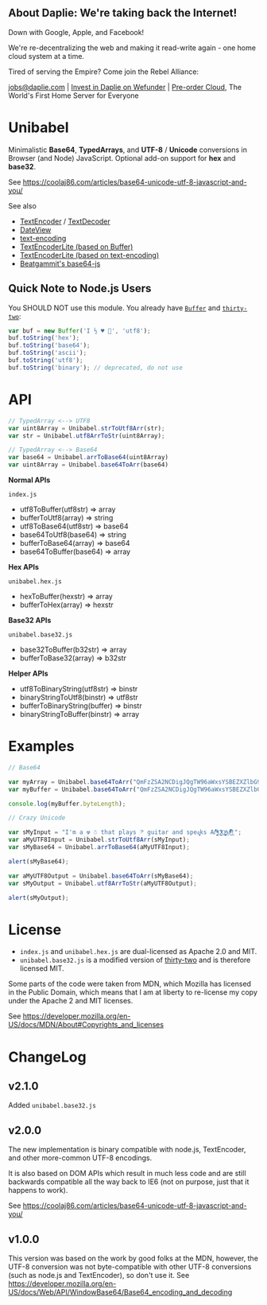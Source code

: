 <!-- BANNER_TPL_BEGIN -->

About Daplie: We're taking back the Internet!
--------------

Down with Google, Apple, and Facebook!

We're re-decentralizing the web and making it read-write again - one home cloud system at a time.

Tired of serving the Empire? Come join the Rebel Alliance:

<a href="mailto:jobs@daplie.com">jobs@daplie.com</a> | [Invest in Daplie on Wefunder](https://daplie.com/invest/) | [Pre-order Cloud](https://daplie.com/preorder/), The World's First Home Server for Everyone

<!-- BANNER_TPL_END -->

Unibabel
========

Minimalistic **Base64**, **TypedArrays**, and **UTF-8** / **Unicode** conversions in Browser (and Node) JavaScript. Optional add-on support for **hex** and **base32**.

See <https://coolaj86.com/articles/base64-unicode-utf-8-javascript-and-you/>

See also

  * [TextEncoder](https://developer.mozilla.org/en-US/docs/Web/API/TextEncoder/encode) / [TextDecoder](https://developer.mozilla.org/en-US/docs/Web/API/TextDecoder/decode)
  * [DateView](https://developer.mozilla.org/en-US/docs/Web/JavaScript/Reference/Global_Objects/DataView)
  * [text-encoding](https://github.com/inexorabletash/text-encoding)
  * [TextEncoderLite (based on Buffer)](https://github.com/coolaj86/TextEncoderLite/tree/litest)
  * [TextEncoderLite (based on text-encoding)](https://github.com/coolaj86/TextEncoderLite/tree/lite)
  * [Beatgammit's base64-js](https://github.com/beatgammit/base64-js)

Quick Note to Node.js Users
------------------------

You SHOULD NOT use this module. You already have [`Buffer`](https://nodejs.org/api/buffer.html) and [`thirty-two`](https://github.com/chrisumbel/thirty-two):

```javascript
var buf = new Buffer('I ½ ♥ 💩', 'utf8');
buf.toString('hex');
buf.toString('base64');
buf.toString('ascii');
buf.toString('utf8');
buf.toString('binary'); // deprecated, do not use
```

API
===

```javascript
// TypedArray <--> UTF8
var uint8Array = Unibabel.strToUtf8Arr(str);
var str = Unibabel.utf8ArrToStr(uint8Array);

// TypedArray <--> Base64
var base64 = Unibabel.arrToBase64(uint8Array)
var uint8Array = Unibabel.base64ToArr(base64)
```

**Normal APIs**

`index.js`

* utf8ToBuffer(utf8str) => array
* bufferToUtf8(array) => string
* utf8ToBase64(utf8str) => base64
* base64ToUtf8(base64) => string
* bufferToBase64(array) => base64
* base64ToBuffer(base64) => array

**Hex APIs**

`unibabel.hex.js`

* hexToBuffer(hexstr) => array
* bufferToHex(array) => hexstr

**Base32 APIs**

`unibabel.base32.js`

* base32ToBuffer(b32str) => array
* bufferToBase32(array) => b32str

**Helper APIs**

* utf8ToBinaryString(utf8str) => binstr
* binaryStringToUtf8(binstr) => utf8str
* bufferToBinaryString(buffer) => binstr
* binaryStringToBuffer(binstr) => array

Examples
========

```javascript
// Base64

var myArray = Unibabel.base64ToArr("QmFzZSA2NCDigJQgTW96aWxsYSBEZXZlbG9wZXIgTmV0d29yaw=="); // "Base 64 \u2014 Mozilla Developer Network"
var myBuffer = Unibabel.base64ToArr("QmFzZSA2NCDigJQgTW96aWxsYSBEZXZlbG9wZXIgTmV0d29yaw==").buffer; // "Base 64 \u2014 Mozilla Developer Network"

console.log(myBuffer.byteLength);

// Crazy Unicode

var sMyInput = "I'm a ☢ ☃ that plays 𝄢 guitar and spea̧͈͖ks Ar̽̾̈́͒͑ ̶̧̨̱̹̭̯ͧ̾ͬC̷̙̲̝͖ͭ̏ͥͮ͟Oͮ͏̮̪̝͍M̲̖͊̒ͪͩͬ̚̚͜!";
var aMyUTF8Input = Unibabel.strToUtf8Arr(sMyInput);
var sMyBase64 = Unibabel.arrToBase64(aMyUTF8Input);

alert(sMyBase64);

var aMyUTF8Output = Unibabel.base64ToArr(sMyBase64);
var sMyOutput = Unibabel.utf8ArrToStr(aMyUTF8Output);

alert(sMyOutput);
```

License
=======

* `index.js` and `unibabel.hex.js` are dual-licensed as Apache 2.0 and MIT.
* `unibabel.base32.js` is a modified version of [thirty-two](https://github.com/chrisumbel/thirty-two) and is therefore licensed MIT.

Some parts of the code were taken from MDN, which Mozilla has licensed in the Public Domain,
which means that I am at liberty to re-license my copy under the Apache 2 and MIT licenses.

See <https://developer.mozilla.org/en-US/docs/MDN/About#Copyrights_and_licenses>

ChangeLog
====

v2.1.0
------

Added `unibabel.base32.js`

v2.0.0
------

The new implementation is binary compatible with node.js, TextEncoder,
and other more-common UTF-8 encodings.

It is also based on DOM APIs which result in much less code and are still
backwards compatible all the way back to IE6 (not on purpose, just that
it happens to work).

See <https://coolaj86.com/articles/base64-unicode-utf-8-javascript-and-you/>

v1.0.0
------

This version was based on the work by good folks at the MDN, however,
the UTF-8 conversion was not byte-compatible with other UTF-8 conversions
(such as node.js and TextEncoder), so don't use it.
See <https://developer.mozilla.org/en-US/docs/Web/API/WindowBase64/Base64_encoding_and_decoding>
